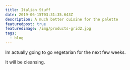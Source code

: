 ```yaml
---
title: Italian Stuff
date: 2019-06-15T03:31:35.643Z
description: A much better cuisine for the palette
featuredpost: true
featuredimage: /img/products-grid2.jpg
tags:
  - blog
---
```

Im actually going to go vegetarian for the next few weeks.

It will be cleansing.
